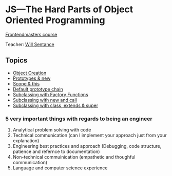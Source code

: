 # JS—The Hard Parts of Object Oriented Programming

[Frontendmasters course](https://frontendmasters.com/courses/object-oriented-js/)

Teacher: [Will Sentance](https://twitter.com/willsentance)

## Topics

* [Object Creation](src/01-object-creation.md)
* [Prototypes & new](src/02-prototypes-and-new.md)
* [Scope & this](src/03-scope-and-this.md)
* [Default prototype chain](src/04-default-prototype-chain.md)
* [Subclassing with Factory Functions](src/05-subclassing-factory-functions.md)
* [Subclassing with new and call](src/06-new-and-call.md)
* [Subclassing with class, extends & super](src/07-subclassing-extends.md)

### 5 very important things with regards to being an engineer

1. Analytical problem solving with code
2. Technical communication (can I implement your approach just from your explanation)
3. Engineering best practices and approach (Debugging, code structure, patience and refernce to documentation)
4. Non-technical commuinication (empathetic and thoughful communication)
5. Language and computer science experience
